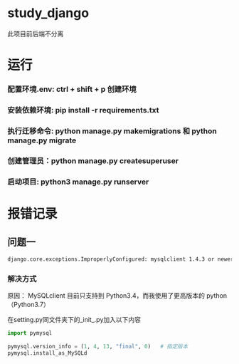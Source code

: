 # study_django
此项目前后端不分离

# 运行
### 配置环境.env: ctrl + shift + p 创建环境
### 安装依赖环境: pip install -r requirements.txt
### 执行迁移命令: python manage.py makemigrations 和 python manage.py migrate
### 创建管理员：python manage.py createsuperuser
### 启动项目: python3 manage.py runserver


# 报错记录
## 问题一
```sh
django.core.exceptions.ImproperlyConfigured: mysqlclient 1.4.3 or newer is required; you have 1.0.3.
```
### 解决方式
原因：
MySQLclient 目前只支持到 Python3.4，而我使用了更高版本的 python（Python3.7）

在setting.py同文件夹下的_init_.py加入以下内容

```python
import pymysql
 
pymysql.version_info = (1, 4, 13, "final", 0)   # 指定版本
pymysql.install_as_MySQLd
```
